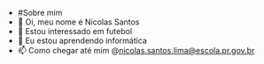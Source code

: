 - #Sobre mim
- 👋 Oi, meu nome é Nicolas Santos
- 👀 Estou interessado em futebol
- 🌱 Eu estou aprendendo informática
- 📫 Como chegar até mim @nicolas.santos.lima@escola.pr.gov.br

